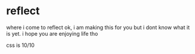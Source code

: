 # reflect
where i come to reflect ok, i am making this for you but i dont know what it is yet. i hope you are enjoying life tho 

css is 10/10
